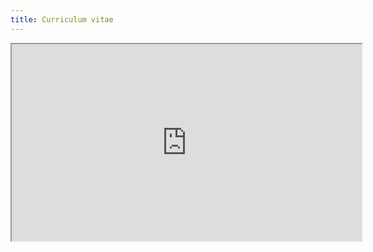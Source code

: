 ```yaml
---
title: Curriculum vitae
---
```


<iframe src="https://docs.google.com/document/d/e/2PACX-1vSSrvO-cWi6K3zslfy6KGa-zzajZnjJmPS7qtVhsULmwE6vDnJ5YS1mt6QNR14DqnlgzXsL_lGO6MX1/pub?embedded=true" width="560" height="315"></iframe>
